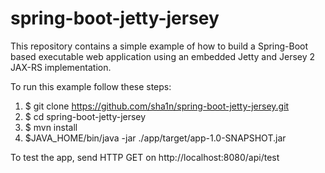 spring-boot-jetty-jersey
========================

This repository contains a simple example of how to build a Spring-Boot based executable web application using an embedded Jetty and Jersey 2 JAX-RS implementation.

To run this example follow these steps:

1. $ git clone https://github.com/sha1n/spring-boot-jetty-jersey.git
2. $ cd spring-boot-jetty-jersey
3. $ mvn install
4. $JAVA_HOME/bin/java -jar ./app/target/app-1.0-SNAPSHOT.jar

To test the app, send HTTP GET on http://localhost:8080/api/test
